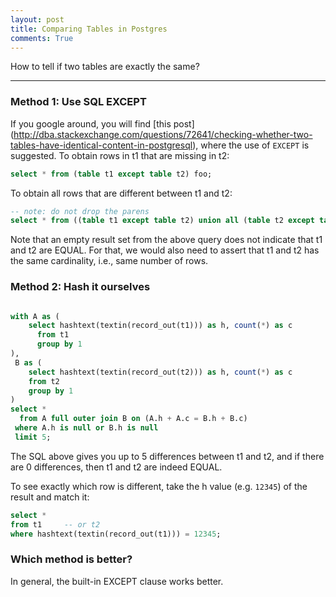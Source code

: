 ```yaml
---
layout: post
title: Comparing Tables in Postgres
comments: True
---
```


How to tell if two tables are exactly the same?

-----

### Method 1: Use SQL EXCEPT

If you google around, you will find 
[this post]
(http://dba.stackexchange.com/questions/72641/checking-whether-two-tables-have-identical-content-in-postgresql),
where the use of `EXCEPT` is suggested.  To obtain rows in t1 that are
missing in t2:

```sql
select * from (table t1 except table t2) foo;
```

To obtain all rows that are different between t1 and t2:

```sql
-- note: do not drop the parens
select * from ((table t1 except table t2) union all (table t2 except table t1)) foo;
```

Note that an empty result set from the above query does not indicate
that t1 and t2 are EQUAL. For that, we would also need to assert that
t1 and t2 has the same cardinality, i.e., same number of rows.

### Method 2: Hash it ourselves

```sql

with A as (
    select hashtext(textin(record_out(t1))) as h, count(*) as c
      from t1
      group by 1
),
 B as (
    select hashtext(textin(record_out(t2))) as h, count(*) as c
    from t2
    group by 1
)
select *
  from A full outer join B on (A.h + A.c = B.h + B.c)
 where A.h is null or B.h is null
 limit 5;

```

The SQL above gives you up to 5 differences between t1 and
t2, and if there are 0 differences, then t1 and t2 are indeed EQUAL.

To see exactly which row is different, take the h value
(e.g. `12345`) of the result and match it:

```sql
select *
from t1     -- or t2
where hashtext(textin(record_out(t1))) = 12345;

```

### Which method is better?

In general, the built-in EXCEPT clause works better. 
